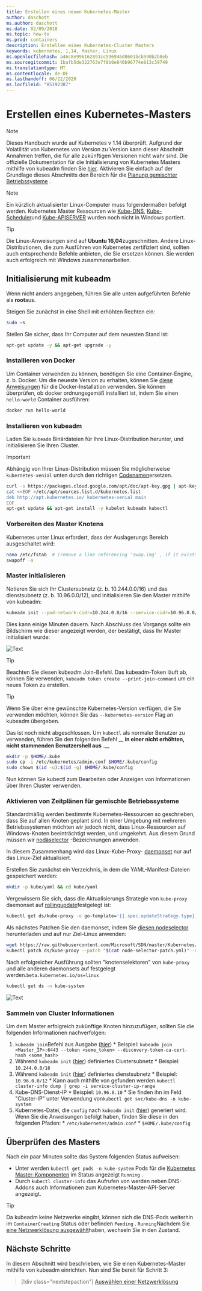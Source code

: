 ```yaml
---
title: Erstellen eines neuen Kubernetes-Master
author: daschott
ms.author: daschott
ms.date: 02/09/2018
ms.topic: how-to
ms.prod: containers
description: Erstellen eines Kubernetes-Cluster Masters
keywords: kubernetes, 1,14, Master, Linux
ms.openlocfilehash: a46c8e996162891cc596946d8601bcb590b2b8eb
ms.sourcegitcommit: 1bafb5de322763e7f8b0e840b96774e813c39749
ms.translationtype: MT
ms.contentlocale: de-DE
ms.lasthandoff: 06/22/2020
ms.locfileid: "85192387"
---
```

# <a name="creating-a-kubernetes-master"></a>Erstellen eines Kubernetes-Masters #
> [!NOTE]
> Dieses Handbuch wurde auf Kubernetes v 1.14 überprüft. Aufgrund der Volatilität von Kubernetes von Version zu Version kann dieser Abschnitt Annahmen treffen, die für alle zukünftigen Versionen nicht wahr sind. Die offizielle Dokumentation für die Initialisierung von Kubernetes Masters mithilfe von kubeadm finden Sie [hier](https://kubernetes.io/docs/setup/independent/install-kubeadm/). Aktivieren Sie einfach auf der Grundlage dieses Abschnitts den Bereich für die [Planung gemischter Betriebssysteme](#enable-mixed-os-scheduling) .

> [!NOTE]
> Ein kürzlich aktualisierter Linux-Computer muss folgendermaßen befolgt werden. Kubernetes Master Ressourcen wie [Kube-DNS](https://kubernetes.io/docs/concepts/services-networking/dns-pod-service/), [Kube-Scheduler](https://kubernetes.io/docs/reference/command-line-tools-reference/kube-scheduler/)und [Kube-APISERVER](https://kubernetes.io/docs/reference/command-line-tools-reference/kube-apiserver/) wurden noch nicht in Windows portiert.

> [!tip]
> Die Linux-Anweisungen sind auf **Ubuntu 16,04**zugeschnitten. Andere Linux-Distributionen, die zum Ausführen von Kubernetes zertifiziert sind, sollten auch entsprechende Befehle anbieten, die Sie ersetzen können. Sie werden auch erfolgreich mit Windows zusammenarbeiten.


## <a name="initialization-using-kubeadm"></a>Initialisierung mit kubeadm ##
Wenn nicht anders angegeben, führen Sie alle unten aufgeführten Befehle als **root**aus.

Steigen Sie zunächst in eine Shell mit erhöhten Rechten ein:

```bash
sudo –s
```

Stellen Sie sicher, dass Ihr Computer auf dem neuesten Stand ist:

```bash
apt-get update -y && apt-get upgrade -y
```

### <a name="install-docker"></a>Installieren von Docker ###
Um Container verwenden zu können, benötigen Sie eine Container-Engine, z. b. Docker. Um die neueste Version zu erhalten, können Sie [diese Anweisungen](https://docs.docker.com/install/linux/docker-ce/ubuntu/) für die Docker-Installation verwenden. Sie können überprüfen, ob docker ordnungsgemäß installiert ist, indem Sie einen `hello-world` Container ausführen:

```bash
docker run hello-world
```

### <a name="install-kubeadm"></a>Installieren von kubeadm ###
Laden Sie `kubeadm` Binärdateien für Ihre Linux-Distribution herunter, und initialisieren Sie Ihren Cluster.

> [!Important]
> Abhängig von Ihrer Linux-Distribution müssen Sie möglicherweise `kubernetes-xenial` unten durch den richtigen [Codenamen](https://wiki.ubuntu.com/Releases)ersetzen.

```bash
curl -s https://packages.cloud.google.com/apt/doc/apt-key.gpg | apt-key add -
cat <<EOF >/etc/apt/sources.list.d/kubernetes.list
deb http://apt.kubernetes.io/ kubernetes-xenial main
EOF
apt-get update && apt-get install -y kubelet kubeadm kubectl
```

### <a name="prepare-the-master-node"></a>Vorbereiten des Master Knotens ###
Kubernetes unter Linux erfordert, dass der Auslagerungs Bereich ausgeschaltet wird:

```bash
nano /etc/fstab  # (remove a line referencing 'swap.img' , if it exists)
swapoff -a
```

### <a name="initialize-master"></a>Master initialisieren ###
Notieren Sie sich Ihr Clustersubnetz (z. b. 10.244.0.0/16) und das dienstsubnetz (z. b. 10.96.0.0/12), und initialisieren Sie den Master mithilfe von kubeadm:

```bash
kubeadm init --pod-network-cidr=10.244.0.0/16 --service-cidr=10.96.0.0/12
```

Dies kann einige Minuten dauern. Nach Abschluss des Vorgangs sollte ein Bildschirm wie dieser angezeigt werden, der bestätigt, dass Ihr Master initialisiert wurde:

![Text](media/kubeadm-init.png)

> [!tip]
> Beachten Sie diesen kubeadm Join-Befehl. Das kubeadm-Token läuft ab, können Sie verwenden, `kubeadm token create --print-join-command` um ein neues Token zu erstellen.

> [!tip]
> Wenn Sie über eine gewünschte Kubernetes-Version verfügen, die Sie verwenden möchten, können Sie das `--kubernetes-version` Flag an kubeadm übergeben.

Das ist noch nicht abgeschlossen. Um `kubectl` als normaler Benutzer zu verwenden, führen Sie den folgenden Befehl __ **in einer nicht erhöhten, nicht stammenden Benutzershell aus** .__

```bash
mkdir -p $HOME/.kube
sudo cp -i /etc/kubernetes/admin.conf $HOME/.kube/config
sudo chown $(id -u):$(id -g) $HOME/.kube/config
```
Nun können Sie kubectl zum Bearbeiten oder Anzeigen von Informationen über Ihren Cluster verwenden.

### <a name="enable-mixed-os-scheduling"></a>Aktivieren von Zeitplänen für gemischte Betriebssysteme ###
Standardmäßig werden bestimmte Kubernetes-Ressourcen so geschrieben, dass Sie auf allen Knoten geplant sind. In einer Umgebung mit mehreren Betriebssystemen möchten wir jedoch nicht, dass Linux-Ressourcen auf Windows-Knoten beeinträchtigt werden, und umgekehrt. Aus diesem Grund müssen wir [nodäselector](https://kubernetes.io/docs/concepts/configuration/assign-pod-node/#nodeselector) -Bezeichnungen anwenden.

In diesem Zusammenhang wird das Linux-Kube-Proxy- [daemonset](https://kubernetes.io/docs/concepts/workloads/controllers/daemonset/) nur auf das Linux-Ziel aktualisiert.

Erstellen Sie zunächst ein Verzeichnis, in dem die YAML-Manifest-Dateien gespeichert werden:
```bash
mkdir -p kube/yaml && cd kube/yaml
```

Vergewissern Sie sich, dass die Aktualisierungs Strategie von `kube-proxy` daemonset auf [rollingupdate](https://kubernetes.io/docs/tasks/manage-daemon/update-daemon-set/)festgelegt ist:

```bash
kubectl get ds/kube-proxy -o go-template='{{.spec.updateStrategy.type}}{{"\n"}}' --namespace=kube-system
```

Als nächstes Patchen Sie den daemonset, indem Sie [diesen nodeselector](https://github.com/Microsoft/SDN/tree/master/Kubernetes/flannel/l2bridge/manifests/node-selector-patch.yml) herunterladen und auf nur Ziel-Linux anwenden:

```bash
wget https://raw.githubusercontent.com/Microsoft/SDN/master/Kubernetes/flannel/l2bridge/manifests/node-selector-patch.yml
kubectl patch ds/kube-proxy --patch "$(cat node-selector-patch.yml)" -n=kube-system
```

Nach erfolgreicher Ausführung sollten "knotenselektoren" von `kube-proxy` und alle anderen daemonsets auf festgelegt werden.`beta.kubernetes.io/os=linux`

```bash
kubectl get ds -n kube-system
```

![Text](media/kube-proxy-ds.png)

### <a name="collect-cluster-information"></a>Sammeln von Cluster Informationen ###
Um dem Master erfolgreich zukünftige Knoten hinzuzufügen, sollten Sie die folgenden Informationen nachverfolgen:
  1. `kubeadm join`Befehl aus Ausgabe ([hier](#initialize-master))
    * Beispiel: `kubeadm join <Master_IP>:6443 --token <some_token> --discovery-token-ca-cert-hash <some_hash>`
  2. Während `kubeadm init` ([hier](#initialize-master)) definiertes Clustersubnetz
    * Beispiel: `10.244.0.0/16`
  3. Während `kubeadm init` ([hier](#initialize-master)) definiertes dienstsubnetz
    * Beispiel: `10.96.0.0/12`
    * Kann auch mithilfe von gefunden werden.`kubectl cluster-info dump | grep -i service-cluster-ip-range`
  4. Kube-DNS-Dienst-IP
    * Beispiel: `10.96.0.10`
    * Sie finden ihn im Feld "Cluster-IP" unter Verwendung von`kubectl get svc/kube-dns -n kube-system`
  5. Kubernetes-Datei, die `config` nach `kubeadm init` ([hier](#initialize-master)) generiert wird. Wenn Sie die Anweisungen befolgt haben, finden Sie diese in den folgenden Pfaden:
    * `/etc/kubernetes/admin.conf`
    * `$HOME/.kube/config`

## <a name="verifying-the-master"></a>Überprüfen des Masters ##
Nach ein paar Minuten sollte das System folgenden Status aufweisen:

  - Unter werden `kubectl get pods -n kube-system` Pods für die [Kubernetes Master-Komponenten](https://kubernetes.io/docs/concepts/overview/components/#master-components) im Status angezeigt `Running` .
  - Durch `kubectl cluster-info` das Aufrufen von werden neben DNS-Addons auch Informationen zum Kubernetes-Master-API-Server angezeigt.

> [!tip]
> Da kubeadm keine Netzwerke eingibt, können sich die DNS-Pods weiterhin im `ContainerCreating` Status oder befinden `Pending` . `Running`Nachdem Sie [eine Netzwerklösung ausgewählt](./network-topologies.md)haben, wechseln Sie in den Zustand.

## <a name="next-steps"></a>Nächste Schritte ##
In diesem Abschnitt wird beschrieben, wie Sie einen Kubernetes-Master mithilfe von kubeadm einrichten. Nun sind Sie bereit für Schritt 3:

> [!div class="nextstepaction"]
> [Auswählen einer Netzwerklösung](./network-topologies.md)